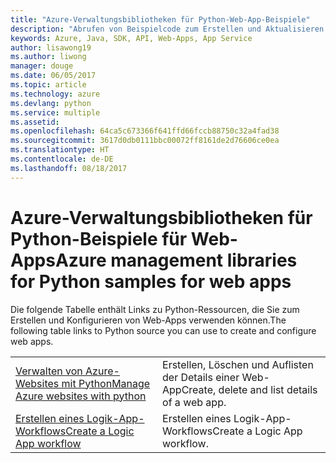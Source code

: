 ```yaml
---
title: "Azure-Verwaltungsbibliotheken für Python-Web-App-Beispiele"
description: "Abrufen von Beispielcode zum Erstellen und Aktualisieren von in App Service gehosteten Azure-Web-Apps mit den Azure-Verwaltungsbibliotheken für Python"
keywords: Azure, Java, SDK, API, Web-Apps, App Service
author: lisawong19
ms.author: liwong
manager: douge
ms.date: 06/05/2017
ms.topic: article
ms.technology: azure
ms.devlang: python
ms.service: multiple
ms.assetid: 
ms.openlocfilehash: 64ca5c673366f641ffd66fccb88750c32a4fad38
ms.sourcegitcommit: 3617d0db0111bbc00072ff8161de2d76606ce0ea
ms.translationtype: HT
ms.contentlocale: de-DE
ms.lasthandoff: 08/18/2017
---
```

# <a name="azure-management-libraries-for-python-samples-for-web-apps"></a><span data-ttu-id="401d2-104">Azure-Verwaltungsbibliotheken für Python-Beispiele für Web-Apps</span><span class="sxs-lookup"><span data-stu-id="401d2-104">Azure management libraries for Python samples for web apps</span></span>

<span data-ttu-id="401d2-105">Die folgende Tabelle enthält Links zu Python-Ressourcen, die Sie zum Erstellen und Konfigurieren von Web-Apps verwenden können.</span><span class="sxs-lookup"><span data-stu-id="401d2-105">The following table links to Python source you can use to create and configure web apps.</span></span> 

|||
|---|---|
| <span data-ttu-id="401d2-106">[Verwalten von Azure-Websites mit Python][1]</span><span class="sxs-lookup"><span data-stu-id="401d2-106">[Manage Azure websites with python][1]</span></span> | <span data-ttu-id="401d2-107">Erstellen, Löschen und Auflisten der Details einer Web-App</span><span class="sxs-lookup"><span data-stu-id="401d2-107">Create, delete and list details of a web app.</span></span> |
| <span data-ttu-id="401d2-108">[Erstellen eines Logik-App-Workflows][2]</span><span class="sxs-lookup"><span data-stu-id="401d2-108">[Create a Logic App workflow][2]</span></span> | <span data-ttu-id="401d2-109">Erstellen eines Logik-App-Workflows</span><span class="sxs-lookup"><span data-stu-id="401d2-109">Create a Logic App workflow.</span></span> |

[1]: https://azure.microsoft.com/resources/samples/app-service-web-python-manage
[2]: python-sdk-azure-samples-logic-app-workflow.md


